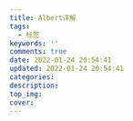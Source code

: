 ```yaml
---
title: Albert详解
tags:
  - 标签
keywords: ''
comments: true
date: 2022-01-24 20:54:41
updated: 2022-01-24 20:54:41
categories:
description:
top_img:
cover:
---
```


